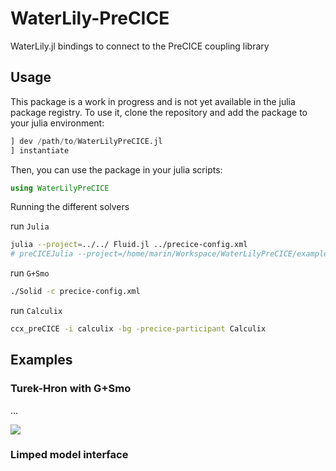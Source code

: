 # WaterLily-PreCICE

WaterLily.jl bindings to connect to the PreCICE coupling library

## Usage

This package is a work in progress and is not yet available in the julia package registry. To use it, clone the repository and add the package to your julia environment:

```julia
] dev /path/to/WaterLilyPreCICE.jl
] instantiate
```

Then, you can use the package in your julia scripts:

```julia
using WaterLilyPreCICE
```

Running the different solvers

run `Julia`
```bash
julia --project=../../ Fluid.jl ../precice-config.xml
# preCICEJulia --project=/home/marin/Workspace/WaterLilyPreCICE/examples Fluid.jl precice-config.xml
```

run `G+Smo`
```bash
./Solid -c precice-config.xml
```

run `Calculix`
```bash
ccx_preCICE -i calculix -bg -precice-participant Calculix
```

## Examples

### Turek-Hron with G+Smo

...

![](assets/turek-hron.gif)


### Limped model interface